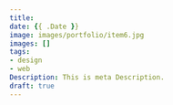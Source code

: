 ```yaml
---
title: 
date: {{ .Date }}
image: images/portfolio/item6.jpg
images: []
tags:
- design
- web
Description: This is meta Description.
draft: true
---
```


